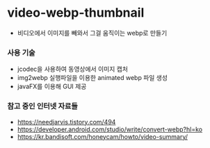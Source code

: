 # video-webp-thumbnail

- 비디오에서 이미지를 빼와서 그걸 움직이는 webp로 만들기

### 사용 기술
- jcodec을 사용하여 동영상에서 이미지 캡처
- img2webp 실행파일을 이용한 animated webp 파일 생성
- javaFX를 이용해 GUI 제공

### 참고 중인 인터넷 자료들
- https://needjarvis.tistory.com/494
- https://developer.android.com/studio/write/convert-webp?hl=ko
- https://kr.bandisoft.com/honeycam/howto/video-summary/
